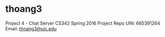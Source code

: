 # thoang3
Project 4 - Chat Server
CS342 Spring 2016 Project Repo
UIN: 665391264
Email: thoang3@uic.edu	


